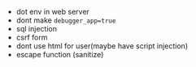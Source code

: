 - dot env in web server
- dont make `debugger_app=true`
- sql injection
- csrf form
- dont use html for user(maybe have script injection)
- escape function (sanitize)
